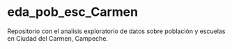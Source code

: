 # eda_pob_esc_Carmen
Repositorio con el analisis exploratorio de datos sobre población y escuelas en Ciudad del Carmen, Campeche.
